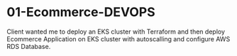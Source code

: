 # 01-Ecommerce-DEVOPS
Client wanted me to deploy an EKS cluster with Terraform and then deploy Ecommerce Application on EKS cluster with autoscalling and configure AWS RDS Database.
